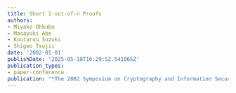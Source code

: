 ```yaml
---
title: Short 1-out-of-n Proofs
authors:
- Miyako Ohkubo
- Masayuki Abe
- Koutarou Suzuki
- Shigeo Tsujii
date: '2002-01-01'
publishDate: '2025-05-18T16:29:52.541065Z'
publication_types:
- paper-conference
publication: "*The 2002 Symposium on Cryptography and Information Security (SCIS'02)*"
---
```

